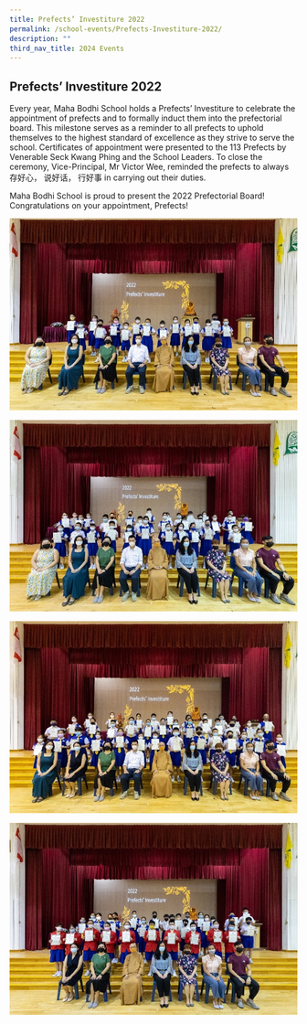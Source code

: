 ```yaml
---
title: Prefects’ Investiture 2022
permalink: /school-events/Prefects-Investiture-2022/
description: ""
third_nav_title: 2024 Events
---
```

## Prefects’ Investiture 2022

Every year, Maha Bodhi School holds a Prefects’ Investiture to celebrate the appointment of prefects and to formally induct them into the prefectorial board. This milestone serves as a reminder to all prefects to uphold themselves to the highest standard of excellence as they strive to serve the school. Certificates of appointment were presented to the 113 Prefects by Venerable Seck Kwang Phing and the School Leaders. To close the ceremony, Vice-Principal, Mr Victor Wee, reminded the prefects to always 存好心， 说好话， 行好事 in carrying out their duties.

Maha Bodhi School is proud to present the 2022 Prefectorial Board! Congratulations on your appointment, Prefects!

![](/images/Prefect.jpg)

![](/images/Prefect2.jpg)

![](/images/Prefect3.jpg)

![](/images/Prefect4.jpg)